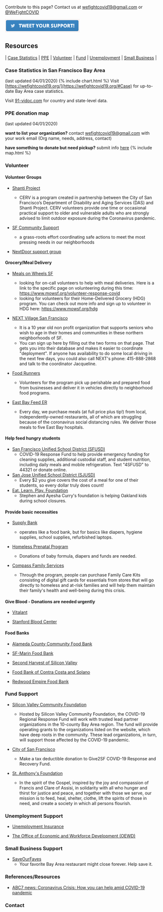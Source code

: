 Contribute to this page? Contact us at [wefightcovid19@gmail.com](mailto:wefightcovid19@gmail.com) or [@WeFightCOVID](https://twitter.com/WeFightCOVID)

[![Tweet](tweetit.png)](https://twitter.com/intent/tweet?url=https%3A%2F%2Fwefightcovid19.org&text=Together%2C%20%40WeFightCovid%20!%20Here%20is%20how%20you%20can%20help%20in%20SF%20Bay%20Area%3A%20)

## Resources
| [Case Statistics](#Case) | [PPE](#PPE) | [Volunteer](#Volunteer) | [Fund](#Fund) | [Unemployment](#Unemployment) | [Small Business](#Small) |

### <a name="Case"></a> Case Statistics in San Francisco Bay Area
(last updated 04/01/2020)
{% include chart.html %}
Visit [https://wefightcovid19.org/](https://wefightcovid19.org/#Case) for up-to-date Bay Area case statistics. 

Visit [91-vidoc.com](http://91-divoc.com/) for country and state-level data.  

### <a name="PPE"></a> PPE donation map 
(last updated 04/01/2020)

**want to list your organization?** contact [wefightcovid19@gmail.com](mailto:wefightcovid19@gmail.com) with your work email (Org name, needs, address, contact)

**have something to donate but need pickup?** submit info [here](https://docs.google.com/forms/d/e/1FAIpQLSeuvr5kbLRhG3c3Ht9fY-3ZrvMCJjyqqBeWUuulOGv6bu4lRw/viewform) 
{% include map.html %}

### <a name="Volunteer"></a> Volunteer

#### Volunteer Groups
- [Shanti Project](https://www.shanti.org/volunteer/sf-covid-19-emergency-response-volunteer-program/)
    - CERV is a program created in partnership between the City of San Francisco’s Department of Disability and Aging Services (DAS) and Shanti Project. CERV volunteers provide one time or occasional practical support to older and vulnerable adults who are strongly advised to limit outdoor exposure during the Coronavirus pandemic.

- [SF Community Support](https://www.sfcommunitysupport.org/)
    - a grass-roots effort coordinating safe actions to meet the most pressing needs in our neighborhoods

- [NextDoor support group](mailto:kathleenso23@gmail.com)

#### Grocery/Meal Delivery
- [Meals on Wheels SF](https://www.mowsf.org/)
    - looking for on-call volunteers to help with meal deliveries. Here is a link to the specific page on volunteering during this time: https://www.mowsf.org/volunteer-response-covid
    - looking for volunteers for their Home-Delivered Grocery (HDG) program. You can check out more info and sign up to volunteer in HDG here: https://www.mowsf.org/hdg

- [NEXT Village San Francisco](nextvillagesf.org>) 
    - It is a 10 year old non profit organization that supports seniors who wish to age in their homes and communities in these northern neighborhoods of SF.
    - You can sign up here by filling out the two forms on that page. That gets you into their database and makes it easier to coordinate "deployment". If anyone has availability to do some local driving in the next few days, you could also call NEXT's phone: 415-888-2868 and talk to the coordinator Jacqueline.

- [Food Runners](http://www.foodrunners.org/)
    - Volunteers for the program pick up perishable and prepared food from businesses and deliver it in vehicles directly to neighborhood food programs.

- [East Bay Feed ER](https://www.eastbayfeeder.org/)
    - Every day, we purchase meals (at full price plus tip!) from local, independently-owned restaurants, all of which are struggling because of the coronavirus social distancing rules. We deliver those meals to five East Bay hospitals. 

#### Help feed hungry students

- [San Francisco Unified School District (SFUSD)](https://www.sfusd.edu/)
    - COVID-19 Response Fund to help provide emergency funding for cleaning supplies, additional custodial staff, and student nutrition, including daily meals and mobile refrigeration. Text "4SFUSD" to 44321 or donate online.
- [San Jose Unified School District (SJUSD)](https://www.sjusd.org/)
    - Every $2 you give covers the cost of a meal for one of their students, so every dollar truly does count!
- [Eat. Learn. Play. Foundation](https://eatlearnplay.org/)
    - Stephen and Ayesha Curry's foundation is helping Oakland kids during school closures.

#### Provide basic necessities
- [Supply Bank](SupplyBank.org)
    - operates like a food bank, but for basics like diapers, hygiene supplies, school supplies, refurbished laptops.

- [Homeless Prenatal Program](http://www.homelessprenatal.org/featured/hpps-covid-19-preparedness-plan)
    - Donations of baby formula, diapers and funds are needed.

- [Compass Family Services](https://compasssf.formstack.com/forms/covid19familycarekit)
    - Through the program, people can purchase Family Care Kits consisting of digital gift cards for essentials from stores that will go directly to homeless and at-risk families and will help them maintain their family's health and well-being during this crisis.

#### Give Blood - Donations are needed urgently

- [Vitalant](https://www.vitalant.org/Our-Organization/Locations.aspx)

- [Stanford Blood Center](https://stanfordbloodcenter.org/)

#### Food Banks

- [Alameda County Community Food Bank](https://www.accfb.org/get-involved/)

- [SF-Marin Food Bank](https://www.sfmfoodbank.org/)

- [Second Harvest of Silicon Valley](https://www.shfb.org/)

- [Food Bank of Contra Costa and Solano](https://www.foodbankccs.org/)

- [Redwood Empire Food Bank](https://refb.org/)


### <a name="Fund"></a> Fund Support

- [Silicon Valley Community Foundation](https://siliconvalleycf.org/coronavirus-fund)
    - Hosted by Silicon Valley Community Foundation, the COVID-19 Regional Response Fund will work with trusted lead partner organizations in the 10-county Bay Area region. The fund will provide operating grants to the organizations listed on the website, which have deep roots in the community. These lead organizations, in turn, will support those affected by the COVID-19 pandemic.

- [City of San Francisco](https://sf.gov/give-city-respond-covid-19)
    - Make a tax deductible donation to Give2SF COVID-19 Response and Recovery Fund.

- [St. Anthony's Foundation](https://www.stanthonysf.org/)
    - In the spirit of the Gospel, inspired by the joy and compassion of Francis and Clare of Assisi, in solidarity with all who hunger and thirst for justice and peace, and together with those we serve, our mission is to feed, heal, shelter, clothe, lift the spirits of those in need, and create a society in which all persons flourish.

### <a name="Unemployment"></a> Unemployment Support

- [Unemployment Insurance](https://www.edd.ca.gov/unemployment/)

- [The Office of Economic and Workforce Development (OEWD)](https://oewd.org/)

### <a name="Small"></a> Small Business Support

- [SaveOurFaves](https://saveourfaves.org/)
    - Your favorite Bay Area restaurant might close forever. Help save it.

### References/Resources
- [ABC7 news: Coronavirus Crisis: How you can help amid COVID-19 pandemic](https://abc7news.com/coronavirus-crisis-how-you-can-help/6010878/)

### Contact


